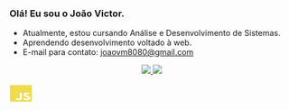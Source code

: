 ### Olá! Eu sou o João Victor.


- Atualmente, estou cursando Análise e Desenvolvimento de Sistemas.
- Aprendendo desenvolvimento voltado à web.
- E-mail para contato: joaovm8080@gmail.com



<div align="center">
  <a href="https://github.com/machxdo">
  <img height="180em" src="https://github-readme-stats.vercel.app/api?username=machxdo&show_icons=true&theme=dracula&include_all_commits=true&count_private=true"/>
  <img height="180em" src="https://github-readme-stats.vercel.app/api/top-langs/?username=machxdo&layout=compact&langs_count=7&theme=dracula"/>
</div>
   
  
  <div style="display: inline_block"><br>
  <img align="center" alt="Rafa-Js" height="30" width="40" src="https://raw.githubusercontent.com/devicons/devicon/master/icons/javascript/javascript-plain.svg">
  </div>
